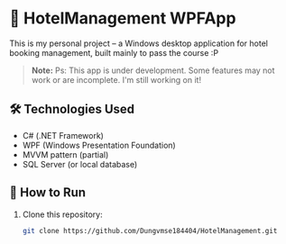 # 🏨 HotelManagement WPFApp

This is my personal project – a Windows desktop application for hotel booking management, built mainly to pass the course :P

> **Note:** Ps: This app is under development. Some features may not work or are incomplete. I'm still working on it!

## 🛠️ Technologies Used

- C# (.NET Framework)
- WPF (Windows Presentation Foundation)
- MVVM pattern (partial)
- SQL Server (or local database)

## 🚀 How to Run

1. Clone this repository:

   ```bash
   git clone https://github.com/Dungvmse184404/HotelManagement.git
